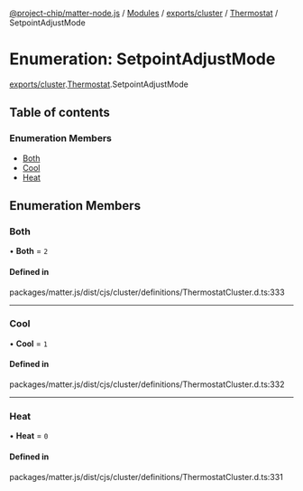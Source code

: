 [@project-chip/matter-node.js](../README.md) / [Modules](../modules.md) / [exports/cluster](../modules/exports_cluster.md) / [Thermostat](../modules/exports_cluster.Thermostat.md) / SetpointAdjustMode

# Enumeration: SetpointAdjustMode

[exports/cluster](../modules/exports_cluster.md).[Thermostat](../modules/exports_cluster.Thermostat.md).SetpointAdjustMode

## Table of contents

### Enumeration Members

- [Both](exports_cluster.Thermostat.SetpointAdjustMode.md#both)
- [Cool](exports_cluster.Thermostat.SetpointAdjustMode.md#cool)
- [Heat](exports_cluster.Thermostat.SetpointAdjustMode.md#heat)

## Enumeration Members

### Both

• **Both** = ``2``

#### Defined in

packages/matter.js/dist/cjs/cluster/definitions/ThermostatCluster.d.ts:333

___

### Cool

• **Cool** = ``1``

#### Defined in

packages/matter.js/dist/cjs/cluster/definitions/ThermostatCluster.d.ts:332

___

### Heat

• **Heat** = ``0``

#### Defined in

packages/matter.js/dist/cjs/cluster/definitions/ThermostatCluster.d.ts:331
